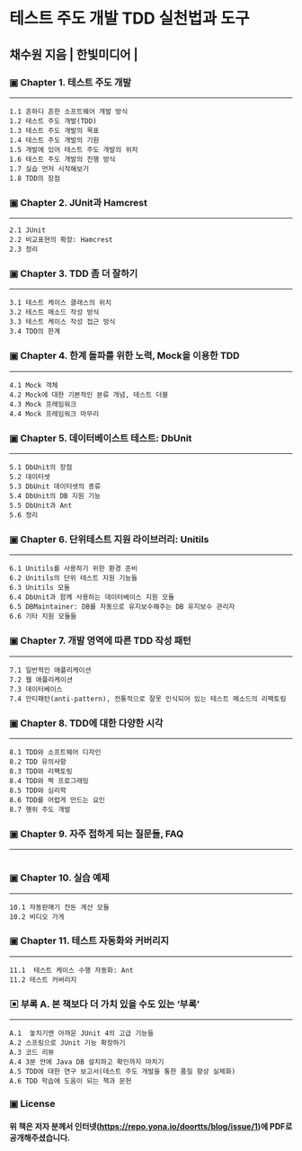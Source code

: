 테스트 주도 개발 TDD 실천법과 도구 
==============================
채수원 지음 | 한빛미디어 |
---------------------------------------


### ▣ Chapter 1. 테스트 주도 개발 
- - -
 ```
 1.1 흔하디 흔한 소프트웨어 개발 방식 
 1.2 테스트 주도 개발(TDD)
 1.3 테스트 주도 개발의 목표 
 1.4 테스트 주도 개발의 기원 
 1.5 개발에 있어 테스트 주도 개발의 위치
 1.6 테스트 주도 개발의 진행 방식 
 1.7 실습 먼저 시작해보기 
 1.8 TDD의 장점
 ```

### ▣ Chapter 2. JUnit과 Hamcrest 
- - -
 ```
 2.1 JUnit 
 2.2 비교표현의 확장: Hamcrest
 2.3 정리
 ```

### ▣ Chapter 3. TDD 좀 더 잘하기 
- - -
 ```
 3.1 테스트 케이스 클래스의 위치 
 3.2 테스트 메소드 작성 방식
 3.3 테스트 케이스 작성 접근 방식
 3.4 TDD의 한계
 ```

### ▣ Chapter 4. 한계 돌파를 위한 노력, Mock을 이용한 TDD
- - -
 ```
 4.1 Mock 객체 
 4.2 Mock에 대한 기본적인 분류 개념, 테스트 더블 
 4.3 Mock 프레임워크 
 4.4 Mock 프레임워크 마무리 
 ```

### ▣ Chapter 5. 데이터베이스트 테스트: DbUnit
- - -
 ```
 5.1 DbUnit의 장점
 5.2 데이터셋
 5.3 DbUnit 데이터셋의 종류  
 5.4 DbUnit의 DB 지원 기능
 5.5 DbUnit과 Ant
 5.6 정리 
 ```

### ▣ Chapter 6. 단위테스트 지원 라이브러리: Unitils
- - -
 ```
 6.1 Unitils를 사용하기 위한 환경 준비 
 6.2 Unitils의 단위 테스트 지원 기능들
 6.3 Unitils 모듈
 6.4 DbUnit과 함께 사용하는 데이터베이스 지원 모듈
 6.5 DBMaintainer: DB를 자동으로 유지보수해주는 DB 유지보수 관리자
 6.6 기타 지원 모듈들
 ```

### ▣ Chapter 7. 개발 영역에 따른 TDD 작성 패턴 
- - -
 ```
 7.1 일반적인 애플리케이션
 7.2 웹 애플리케이션
 7.3 데이터베이스
 7.4 안티패턴(anti-pattern), 전통적으로 잘못 인식되어 있는 테스트 메소드의 리팩토링
 ```

### ▣ Chapter 8. TDD에 대한 다양한 시각 
- - -
 ```
 8.1 TDD와 소프트웨어 디자인
 8.2 TDD 유의사항
 8.3 TDD와 리팩토링
 8.4 TDD와 짝 프로그래밍
 8.5 TDD와 심리학
 8.6 TDD를 어렵게 만드는 요인
 8.7 행위 주도 개발
 ```

### ▣ Chapter 9. 자주 접하게 되는 질문들, FAQ
- - -
 ```
 ```

### ▣ Chapter 10. 실습 예제
- - -
 ```
 10.1 자동판매기 잔돈 계산 모듈
 10.2 비디오 가게
 ```

### ▣ Chapter 11. 테스트 자동화와 커버리지
- - -
 ```
 11.1  테스트 케이스 수행 자동화: Ant
 11.2 테스트 커버리지
 ```

### ▣ 부록 A. 본 책보다 더 가치 있을 수도 있는 ‘부록’
- - -
 ```
 A.1  놓치기엔 아까운 JUnit 4의 고급 기능들
 A.2 스프링으로 JUnit 기능 확장하기
 A.3 코드 리뷰
 A.4 3분 안에 Java DB 설치하고 확인까지 마치기
 A.5 TDD에 대한 연구 보고서(테스트 주도 개발을 통한 품질 향상 실체화)
 A.6 TDD 학습에 도움이 되는 책과 문헌
 ```
 
 ### ▣ License
 #### 위 책은 저자 분께서 인터넷(https://repo.yona.io/doortts/blog/issue/1)에 PDF로 공개해주셨습니다. 
